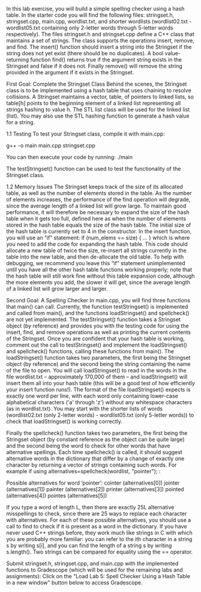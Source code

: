 In this lab exercise, you will build a simple spelling checker using a hash table. In the starter code you will find the following files: stringset.h, stringset.cpp, main.cpp, wordlist.txt, and shorter wordlists (wordlist02.txt - wordlist05.txt containing only 2-letter words through 5-letter words respectively). The files stringset.h and stringset.cpp define a C++ class that maintains a set of strings. The class supports the operations insert, remove, and find. The insert() function should insert a string into the Stringset if the string does not yet exist (there should be no duplicates). A bool value-returning function find() returns true if the argument string exists in the Stringset and false if it does not. Finally remove() will remove the string provided in the argument if it exists in the Stringset.

First Goal: Complete the Stringset Class
Behind the scenes, the Stringset class is to be implemented using a hash table that uses chaining to resolve collisions. A Stringset maintains a vector, table, of pointers to linked lists, so table[h] points to the beginning element of a linked list representing all strings hashing to value h. The STL list class will be used for the linked list (list<string>). You may also use the STL hashing function to generate a hash value for a string.

1.1 Testing
To test your Stringset class, compile it with main.cpp:

g++ -o main main.cpp stringset.cpp

You can then execute your code by running: ./main

The testStringset() function can be used to test the functionality of the Stringset class.

1.2 Memory Issues
The Stringset keeps track of the size of its allocated table, as well as the number of elements stored in the table. As the number of elements increases, the performance of the find operation will degrade, since the average length of a linked list will grow large. To maintain good performance, it will therefore be necessary to expand the size of the hash table when it gets too full, defined here as when the number of elements stored in the hash table equals the size of the hash table.
The initial size of the hash table is currently set to 4 in the constructor. In the insert function, you will use an “if” statement:
if (num_elems == size)
{
        ...
}
which is where you need to add the code for expanding the hash table. This code should allocate a new table of twice the size, re-insert all strings currently in the table into the new table, and then de-allocate the old table. To help with debugging, we recommend you leave this “if” statement unimplemented until you have all the other hash table functions working properly; note that the hash table will still work fine without this table expansion code, although the more elements you add, the slower it will get, since the average length of a linked list will grow larger and larger.

Second Goal: A Spelling Checker
In main.cpp, you will find three functions that main() can call. Currently, the function testStringset() is implemented and called from main(), and the functions loadStringset() and spellcheck() are not yet implemented. The testStringset() function takes a Stringset object (by reference) and provides you with the testing code for using the insert, find, and remove operations as well as printing the current contents of the Stringset. Once you are confident that your hash table is working, comment out the call to testStringset() and implement the loadStringset() and spellcheck() functions, calling these functions from main().
The loadStringset() function takes two parameters, the first being the Stringset object (by reference) and the second being the string containing the name of the file to open. You will call loadStringset() to read in the words in the file wordlist.txt – approximately 170,000 of them – and loadStringset() will insert them all into your hash table (this will be a good test of how efficiently your insert function runs!). The format of the file loadStringset() expects is exactly one word per line, with each word only containing lower-case alphabetical characters ('a' through 'z') without any whitespace characters (as in wordlist.txt). You may start with the shorter lists of words (wordlist02.txt (only 2-letter words) - wordlist05.txt (only 5-letter words)) to check that loadStringset() is working correctly.

Finally the spellcheck() function takes two parameters, the first being the Stringset object (by constant reference as the object can be quite large) and the second being the word to check for other words that have alternative spellings. Each time spellcheck() is called, it should suggest alternative words in the dictionary that differ by a change of exactly one character by returning a vector of strings containing such words. For example if using alternatives=spellcheck(wordlist, "pointer"); :


Possible alternatives for word ’pointer’:
cointer (alternatives[0])
jointer (alternatives[1])
painter (alternatives[2])
printer (alternatives[3])
pointed (alternatives[4])
pointes (alternatives[5])


If you type a word of length L, then there are exactly 25L alternative misspellings to check, since there are 25 ways to replace each character with alternatives. For each of these possible alternatives, you should use a call to find to check if it is present as a word in the dictionary.
If you have never used C++ strings before, they work much like strings in C with which you are probably more familiar: you can refer to the ith character in a string s by writing s[i], and you can find the length of a string s by writing s.length(). Two strings can be compared for equality using the == operator.

Submit stringset.h, stringset.cpp, and main.cpp with the implemented functions to Gradescope (which will be used for the remaining labs and assignments): Click on the "Load Lab 5: Spell Checker Using a Hash Table in a new window" button below to access Gradescope.
